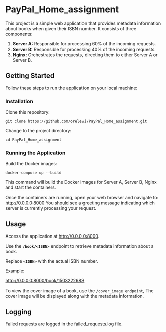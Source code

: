 # PayPal_Home_assignment
 
This project is a simple web application that provides metadata information about books when given their ISBN number. It consists of three components:

1. **Server A:** Responsible for processing 60% of the incoming requests.
2. **Server B:** Responsible for processing 40% of the incoming requests.
3. **Nginx:** Orchestrates the requests, directing them to either Server A or Server B.
   
## Getting Started
Follow these steps to run the application on your local machine:

### Installation
Clone this repository:

```
git clone https://github.com/orelevi/PayPal_Home_assignment.git
```

Change to the project directory:

```
cd PayPal_Home_assignment
```

### Running the Application
Build the Docker images:

```
docker-compose up --build
```

This command will build the Docker images for Server A, Server B, Nginx and start the containers.

Once the containers are running, open your web browser and navigate to:
http://0.0.0.0:8000
You should see a greeting message indicating which server is currently processing your request.

## Usage

Access the application at http://0.0.0.0:8000.

Use the **`/book/<ISBN>`** endpoint to retrieve metadata information about a book. 

Replace **`<ISBN>`** with the actual ISBN number.

Example:

http://0.0.0.0:8000/book/1503222683

To view the cover image of a book, use the ``/cover_image endpoint``, The cover image will be displayed along with the metadata information.

## Logging
Failed requests are logged in the failed_requests.log file.
